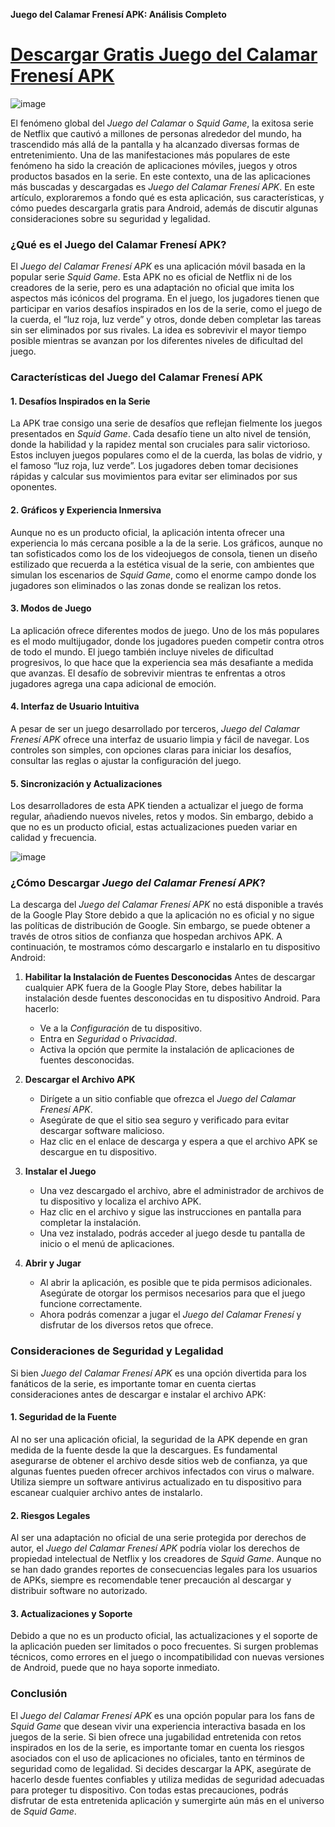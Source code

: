 **Juego del Calamar Frenesí APK: Análisis Completo**

# [Descargar Gratis Juego del Calamar Frenesí APK](https://juego-del-calamar-frenesi.es.modfyp.com/)

![image](https://github.com/user-attachments/assets/ae6116ea-53cc-404d-8470-caa32c2558e3)

El fenómeno global del *Juego del Calamar* o *Squid Game*, la exitosa serie de Netflix que cautivó a millones de personas alrededor del mundo, ha trascendido más allá de la pantalla y ha alcanzado diversas formas de entretenimiento. Una de las manifestaciones más populares de este fenómeno ha sido la creación de aplicaciones móviles, juegos y otros productos basados en la serie. En este contexto, una de las aplicaciones más buscadas y descargadas es *Juego del Calamar Frenesí APK*. En este artículo, exploraremos a fondo qué es esta aplicación, sus características, y cómo puedes descargarla gratis para Android, además de discutir algunas consideraciones sobre su seguridad y legalidad.

### ¿Qué es el Juego del Calamar Frenesí APK?

El *Juego del Calamar Frenesí APK* es una aplicación móvil basada en la popular serie *Squid Game*. Esta APK no es oficial de Netflix ni de los creadores de la serie, pero es una adaptación no oficial que imita los aspectos más icónicos del programa. En el juego, los jugadores tienen que participar en varios desafíos inspirados en los de la serie, como el juego de la cuerda, el “luz roja, luz verde” y otros, donde deben completar las tareas sin ser eliminados por sus rivales. La idea es sobrevivir el mayor tiempo posible mientras se avanzan por los diferentes niveles de dificultad del juego.

### Características del Juego del Calamar Frenesí APK

#### 1. **Desafíos Inspirados en la Serie**
   La APK trae consigo una serie de desafíos que reflejan fielmente los juegos presentados en *Squid Game*. Cada desafío tiene un alto nivel de tensión, donde la habilidad y la rapidez mental son cruciales para salir victorioso. Estos incluyen juegos populares como el de la cuerda, las bolas de vidrio, y el famoso “luz roja, luz verde”. Los jugadores deben tomar decisiones rápidas y calcular sus movimientos para evitar ser eliminados por sus oponentes.

#### 2. **Gráficos y Experiencia Inmersiva**
   Aunque no es un producto oficial, la aplicación intenta ofrecer una experiencia lo más cercana posible a la de la serie. Los gráficos, aunque no tan sofisticados como los de los videojuegos de consola, tienen un diseño estilizado que recuerda a la estética visual de la serie, con ambientes que simulan los escenarios de *Squid Game*, como el enorme campo donde los jugadores son eliminados o las zonas donde se realizan los retos.

#### 3. **Modos de Juego**
   La aplicación ofrece diferentes modos de juego. Uno de los más populares es el modo multijugador, donde los jugadores pueden competir contra otros de todo el mundo. El juego también incluye niveles de dificultad progresivos, lo que hace que la experiencia sea más desafiante a medida que avanzas. El desafío de sobrevivir mientras te enfrentas a otros jugadores agrega una capa adicional de emoción.

#### 4. **Interfaz de Usuario Intuitiva**
   A pesar de ser un juego desarrollado por terceros, *Juego del Calamar Frenesí APK* ofrece una interfaz de usuario limpia y fácil de navegar. Los controles son simples, con opciones claras para iniciar los desafíos, consultar las reglas o ajustar la configuración del juego.

#### 5. **Sincronización y Actualizaciones**
   Los desarrolladores de esta APK tienden a actualizar el juego de forma regular, añadiendo nuevos niveles, retos y modos. Sin embargo, debido a que no es un producto oficial, estas actualizaciones pueden variar en calidad y frecuencia.

![image](https://github.com/user-attachments/assets/3c655f72-f01c-4bdc-9d70-4180d88291d6)

### ¿Cómo Descargar *Juego del Calamar Frenesí APK*?

La descarga del *Juego del Calamar Frenesí APK* no está disponible a través de la Google Play Store debido a que la aplicación no es oficial y no sigue las políticas de distribución de Google. Sin embargo, se puede obtener a través de otros sitios de confianza que hospedan archivos APK. A continuación, te mostramos cómo descargarlo e instalarlo en tu dispositivo Android:

1. **Habilitar la Instalación de Fuentes Desconocidas**
   Antes de descargar cualquier APK fuera de la Google Play Store, debes habilitar la instalación desde fuentes desconocidas en tu dispositivo Android. Para hacerlo:
   - Ve a la *Configuración* de tu dispositivo.
   - Entra en *Seguridad* o *Privacidad*.
   - Activa la opción que permite la instalación de aplicaciones de fuentes desconocidas.

2. **Descargar el Archivo APK**
   - Dirígete a un sitio confiable que ofrezca el *Juego del Calamar Frenesí APK*.
   - Asegúrate de que el sitio sea seguro y verificado para evitar descargar software malicioso.
   - Haz clic en el enlace de descarga y espera a que el archivo APK se descargue en tu dispositivo.

3. **Instalar el Juego**
   - Una vez descargado el archivo, abre el administrador de archivos de tu dispositivo y localiza el archivo APK.
   - Haz clic en el archivo y sigue las instrucciones en pantalla para completar la instalación.
   - Una vez instalado, podrás acceder al juego desde tu pantalla de inicio o el menú de aplicaciones.

4. **Abrir y Jugar**
   - Al abrir la aplicación, es posible que te pida permisos adicionales. Asegúrate de otorgar los permisos necesarios para que el juego funcione correctamente.
   - Ahora podrás comenzar a jugar el *Juego del Calamar Frenesí* y disfrutar de los diversos retos que ofrece.

### Consideraciones de Seguridad y Legalidad

Si bien *Juego del Calamar Frenesí APK* es una opción divertida para los fanáticos de la serie, es importante tomar en cuenta ciertas consideraciones antes de descargar e instalar el archivo APK:

#### 1. **Seguridad de la Fuente**
   Al no ser una aplicación oficial, la seguridad de la APK depende en gran medida de la fuente desde la que la descargues. Es fundamental asegurarse de obtener el archivo desde sitios web de confianza, ya que algunas fuentes pueden ofrecer archivos infectados con virus o malware. Utiliza siempre un software antivirus actualizado en tu dispositivo para escanear cualquier archivo antes de instalarlo.

#### 2. **Riesgos Legales**
   Al ser una adaptación no oficial de una serie protegida por derechos de autor, el *Juego del Calamar Frenesí APK* podría violar los derechos de propiedad intelectual de Netflix y los creadores de *Squid Game*. Aunque no se han dado grandes reportes de consecuencias legales para los usuarios de APKs, siempre es recomendable tener precaución al descargar y distribuir software no autorizado.

#### 3. **Actualizaciones y Soporte**
   Debido a que no es un producto oficial, las actualizaciones y el soporte de la aplicación pueden ser limitados o poco frecuentes. Si surgen problemas técnicos, como errores en el juego o incompatibilidad con nuevas versiones de Android, puede que no haya soporte inmediato.

### Conclusión

El *Juego del Calamar Frenesí APK* es una opción popular para los fans de *Squid Game* que desean vivir una experiencia interactiva basada en los juegos de la serie. Si bien ofrece una jugabilidad entretenida con retos inspirados en los de la serie, es importante tomar en cuenta los riesgos asociados con el uso de aplicaciones no oficiales, tanto en términos de seguridad como de legalidad. Si decides descargar la APK, asegúrate de hacerlo desde fuentes confiables y utiliza medidas de seguridad adecuadas para proteger tu dispositivo. Con todas estas precauciones, podrás disfrutar de esta entretenida aplicación y sumergirte aún más en el universo de *Squid Game*.
